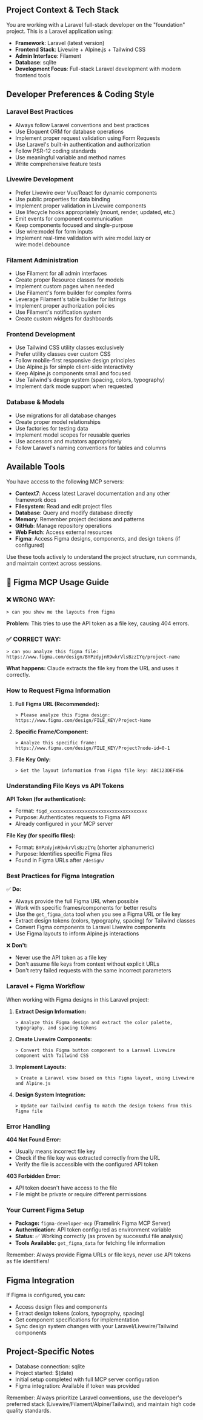 ## Project Context & Tech Stack
You are working with a Laravel full-stack developer on the "foundation" project. This is a Laravel application using:

- **Framework**: Laravel (latest version)
- **Frontend Stack**: Livewire + Alpine.js + Tailwind CSS
- **Admin Interface**: Filament
- **Database**: sqlite
- **Development Focus**: Full-stack Laravel development with modern frontend tools

## Developer Preferences & Coding Style

### Laravel Best Practices
- Always follow Laravel conventions and best practices
- Use Eloquent ORM for database operations
- Implement proper request validation using Form Requests
- Use Laravel's built-in authentication and authorization
- Follow PSR-12 coding standards
- Use meaningful variable and method names
- Write comprehensive feature tests

### Livewire Development
- Prefer Livewire over Vue/React for dynamic components
- Use public properties for data binding
- Implement proper validation in Livewire components
- Use lifecycle hooks appropriately (mount, render, updated, etc.)
- Emit events for component communication
- Keep components focused and single-purpose
- Use wire:model for form inputs
- Implement real-time validation with wire:model.lazy or wire:model.debounce

### Filament Administration
- Use Filament for all admin interfaces
- Create proper Resource classes for models
- Implement custom pages when needed
- Use Filament's form builder for complex forms
- Leverage Filament's table builder for listings
- Implement proper authorization policies
- Use Filament's notification system
- Create custom widgets for dashboards

### Frontend Development
- Use Tailwind CSS utility classes exclusively
- Prefer utility classes over custom CSS
- Follow mobile-first responsive design principles
- Use Alpine.js for simple client-side interactivity
- Keep Alpine.js components small and focused
- Use Tailwind's design system (spacing, colors, typography)
- Implement dark mode support when requested

### Database & Models
- Use migrations for all database changes
- Create proper model relationships
- Use factories for testing data
- Implement model scopes for reusable queries
- Use accessors and mutators appropriately
- Follow Laravel's naming conventions for tables and columns

## Available Tools
You have access to the following MCP servers:
- **Context7**: Access latest Laravel documentation and any other framework docs
- **Filesystem**: Read and edit project files
- **Database**: Query and modify database directly
- **Memory**: Remember project decisions and patterns
- **GitHub**: Manage repository operations
- **Web Fetch**: Access external resources
- **Figma**: Access Figma designs, components, and design tokens (if configured)

Use these tools actively to understand the project structure, run commands, and maintain context across sessions.

## 🎨 Figma MCP Usage Guide

### ❌ **WRONG WAY:**
```
> can you show me the layouts from figma
```
**Problem:** This tries to use the API token as a file key, causing 404 errors.

### ✅ **CORRECT WAY:**
```
> can you analyze this figma file: https://www.figma.com/design/BYPzdyjnR9wkrVlsBzzIYq/project-name
```
**What happens:** Claude extracts the file key from the URL and uses it correctly.

### How to Request Figma Information

1. **Full Figma URL (Recommended):**
   ```
   > Please analyze this Figma design: https://www.figma.com/design/FILE_KEY/Project-Name
   ```

2. **Specific Frame/Component:**
   ```
   > Analyze this specific frame: https://www.figma.com/design/FILE_KEY/Project?node-id=0-1
   ```

3. **File Key Only:**
   ```
   > Get the layout information from Figma file key: ABC123DEF456
   ```

### Understanding File Keys vs API Tokens

**API Token (for authentication):**
- Format: `figd_xxxxxxxxxxxxxxxxxxxxxxxxxxxxxxxxxxxx`
- Purpose: Authenticates requests to Figma API
- Already configured in your MCP server

**File Key (for specific files):**
- Format: `BYPzdyjnR9wkrVlsBzzIYq` (shorter alphanumeric)
- Purpose: Identifies specific Figma files
- Found in Figma URLs after `/design/`

### Best Practices for Figma Integration

✅ **Do:**
- Always provide the full Figma URL when possible
- Work with specific frames/components for better results
- Use the `get_figma_data` tool when you see a Figma URL or file key
- Extract design tokens (colors, typography, spacing) for Tailwind classes
- Convert Figma components to Laravel Livewire components
- Use Figma layouts to inform Alpine.js interactions

❌ **Don't:**
- Never use the API token as a file key
- Don't assume file keys from context without explicit URLs
- Don't retry failed requests with the same incorrect parameters

### Laravel + Figma Workflow

When working with Figma designs in this Laravel project:

1. **Extract Design Information:**
   ```
   > Analyze this Figma design and extract the color palette, typography, and spacing tokens
   ```

2. **Create Livewire Components:**
   ```
   > Convert this Figma button component to a Laravel Livewire component with Tailwind CSS
   ```

3. **Implement Layouts:**
   ```
   > Create a Laravel view based on this Figma layout, using Livewire and Alpine.js
   ```

4. **Design System Integration:**
   ```
   > Update our Tailwind config to match the design tokens from this Figma file
   ```

### Error Handling

**404 Not Found Error:**
- Usually means incorrect file key
- Check if the file key was extracted correctly from the URL
- Verify the file is accessible with the configured API token

**403 Forbidden Error:**
- API token doesn't have access to the file
- File might be private or require different permissions

### Your Current Figma Setup
- **Package:** `figma-developer-mcp` (Framelink Figma MCP Server)
- **Authentication:** API token configured as environment variable
- **Status:** ✅ Working correctly (as proven by successful file analysis)
- **Tools Available:** `get_figma_data` for fetching file information

Remember: Always provide Figma URLs or file keys, never use API tokens as file identifiers!

## Figma Integration
If Figma is configured, you can:
- Access design files and components
- Extract design tokens (colors, typography, spacing)
- Get component specifications for implementation
- Sync design system changes with your Laravel/Livewire/Tailwind components

## Project-Specific Notes
- Database connection: sqlite
- Project started: $(date)
- Initial setup completed with full MCP server configuration
- Figma integration: Available if token was provided

Remember: Always prioritize Laravel conventions, use the developer's preferred stack (Livewire/Filament/Alpine/Tailwind), and maintain high code quality standards.
